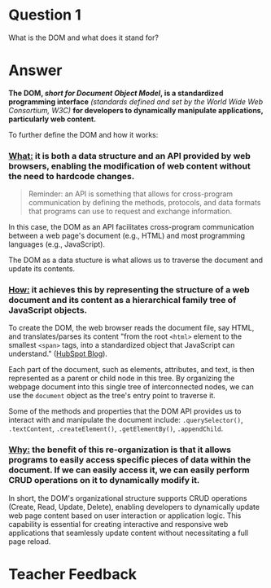 # Question 1
What is the DOM and what does it stand for?

# Answer
**The DOM, *short for Document Object Model*, is a standardized programming interface** *(standards defined and set by the World Wide Web Consortium, W3C)* **for developers to dynamically manipulate applications, particularly web content.**

To further define the DOM and how it works:

### <ins>**What:**</ins> it is both a data structure and an API provided by web browsers, enabling the modification of web content without the need to hardcode changes.
>Reminder: an API is something that allows for cross-program communication by defining the methods, protocols, and data formats that programs can use to request and exchange information.

In this case, the DOM as an API facilitates cross-program communication between a web page's document (e.g., HTML) and most programming languages (e.g., JavaScript). 

The DOM as a data stucture is what allows us to traverse the document and update its contents.

### <ins>**How:**</ins> it achieves this by representing the structure of a web document and its content as a hierarchical family tree of JavaScript objects.

To create the DOM, the web browser reads the document file, say HTML, and translates/parses its content "from the root `<html>` element to the smallest `<span>` tags, into a standardized object that JavaScript can understand." ([HubSpot Blog](https://blog.hubspot.com/website/dom-web-design)).

Each part of the document, such as elements, attributes, and text, is then represented as a parent or child node in this tree. By organizing the webpage document into this single tree of interconnected nodes, we can use the `document` object as the tree's entry point to traverse it.

Some of the methods and properties that the DOM API provides us to interact with and manipulate the document include:
`.querySelector()`, `.textContent`, `.createElement()`, `.getElementBy()`, `.appendChild`.

### <ins>**Why:**</ins> the benefit of this re-organization is that it allows programs to easily access specific pieces of data within the document. If we can easily access it, we can easily perform CRUD operations on it to dynamically modify it.

In short, the DOM's organizational structure supports CRUD operations (Create, Read, Update, Delete), enabling developers to dynamically update web page content based on user interaction or application logic. This capability is essential for creating interactive and responsive web applications that seamlessly update content without necessitating a full page reload.


# Teacher Feedback